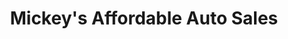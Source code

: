 ---
title: "Mickey's Affordable Auto Sales"
url: /cottage-grove/mickeys-affordable-auto-sales/
shop: Autohaus
---